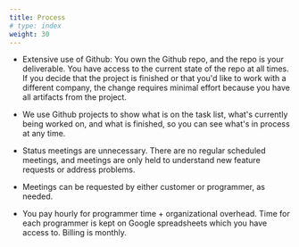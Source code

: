 ```yaml
---
title: Process
# type: index
weight: 30
---
```


-   Extensive use of Github: You own the Github repo, and the repo is
    your deliverable. You have access to the current state of the repo
    at all times. If you decide that the project is finished or that
    you'd like to work with a different company, the change requires
    minimal effort because you have all artifacts from the project.

-   We use Github projects to show what is on the task list, what's
    currently being worked on, and what is finished, so you can see
    what's in process at any time.

-   Status meetings are unnecessary. There are no regular scheduled
    meetings, and meetings are only held to understand new feature
    requests or address problems.

-   Meetings can be requested by either customer or programmer, as
    needed.

-   You pay hourly for programmer time + organizational overhead. Time
    for each programmer is kept on Google spreadsheets which you have
    access to. Billing is monthly.
